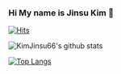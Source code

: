 ### Hi My name is Jinsu Kim 👋

[![Hits](https://hits.seeyoufarm.com/api/count/incr/badge.svg?url=https%3A%2F%2Fgithub.com%2FKimJinsu66&count_bg=%2379C83D&title_bg=%23555555&icon=&icon_color=%23E7E7E7&title=hits&edge_flat=false)](https://hits.seeyoufarm.com)

![KimJinsu66's github stats](https://github-readme-stats.vercel.app/api?username=KimJinsu66&count_private=true&show_icons=true&theme=radical)

[![Top Langs](https://github-readme-stats.vercel.app/api/top-langs/?username=KimJinsu66)](https://github.com/anuraghazra/github-readme-stats)
<!--
**KimJinsu66/KimJinsu66** is a ✨ _special_ ✨ repository because its `README.md` (this file) appears on your GitHub profile.

Here are some ideas to get you started:

- 🔭 I’m currently working on ...
- 🌱 I’m currently learning ...
- 👯 I’m looking to collaborate on ...
- 🤔 I’m looking for help with ...
- 💬 Ask me about ...
- 📫 How to reach me: ...
- 😄 Pronouns: ...
- ⚡ Fun fact: ...
-->
